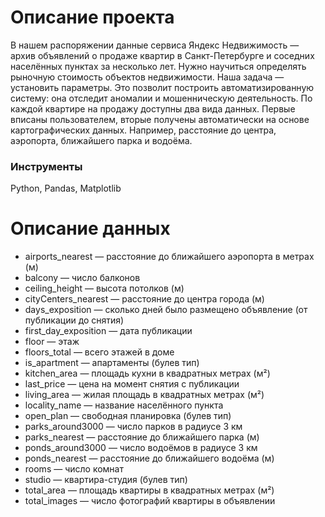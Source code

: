 # Описание проекта
В нашем распоряжении данные сервиса Яндекc Недвижимость — архив объявлений о продаже квартир в Санкт-Петербурге и соседних населённых пунктах за несколько лет. Нужно научиться определять рыночную стоимость объектов недвижимости. Наша задача — установить параметры. Это позволит построить автоматизированную систему: она отследит аномалии и мошенническую деятельность. 
По каждой квартире на продажу доступны два вида данных. Первые вписаны пользователем, вторые получены автоматически на основе картографических данных. Например, расстояние до центра, аэропорта, ближайшего парка и водоёма. 
### Инструменты
Python, Pandas, Matplotlib
# Описание данных
 - airports_nearest — расстояние до ближайшего аэропорта в метрах (м)
 - balcony — число балконов
 - ceiling_height — высота потолков (м)
 - cityCenters_nearest — расстояние до центра города (м)
 - days_exposition — сколько дней было размещено объявление (от публикации до снятия)
 - first_day_exposition — дата публикации
 - floor — этаж
 - floors_total — всего этажей в доме
 - is_apartment — апартаменты (булев тип)
 - kitchen_area — площадь кухни в квадратных метрах (м²)
 - last_price — цена на момент снятия с публикации
 - living_area — жилая площадь в квадратных метрах (м²)
 - locality_name — название населённого пункта
 - open_plan — свободная планировка (булев тип)
 - parks_around3000 — число парков в радиусе 3 км
 - parks_nearest — расстояние до ближайшего парка (м)
 - ponds_around3000 — число водоёмов в радиусе 3 км
 - ponds_nearest — расстояние до ближайшего водоёма (м)
 - rooms — число комнат
 - studio — квартира-студия (булев тип)
 - total_area — площадь квартиры в квадратных метрах (м²)
 - total_images — число фотографий квартиры в объявлении

